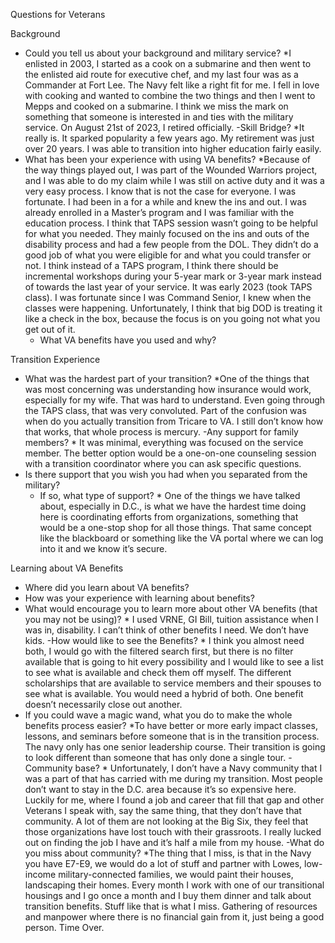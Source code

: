 Questions for Veterans

Background
- Could you tell us about your background and military service? *I enlisted in 2003, I started as a cook on a submarine and then went to the enlisted aid route for executive chef, and my last four was as a Commander at Fort Lee. 
The Navy felt like a right fit for me. I fell in love with cooking and wanted to combine the two things and then I went to Mepps and cooked on a submarine. I think we miss the mark on something that someone is interested in and ties with the military service. 
On August 21st of 2023, I retired officially. 
-Skill Bridge? *It really is. It sparked popularity a few years ago. My retirement was just over 20 years. I was able to transition into higher education fairly easily. 
- What has been your experience with using VA benefits? *Because of the way things played out, I was part of the Wounded Warriors project, and I was able to do my claim while I was still on active duty and it was a very easy process. I know that is not the case for everyone. I was fortunate. I had been in a for a while and knew the ins and out. I was already enrolled in a Master’s program and I was familiar with the education process. I think that TAPS session wasn’t going to be helpful for what you needed. They mainly focused on the ins and outs of the disability process and had a few people from the DOL. They didn’t do a good job of what you were eligible for and what you could transfer or not. I think instead of a TAPS program, I think there should be incremental workshops during your 5-year mark or 3-year mark instead of towards the last year of your service. 
It was early 2023 (took TAPS class). I was fortunate since I was Command Senior, I knew when the classes were happening. Unfortunately, I think that big DOD is treating it like a check in the box, because the focus is on you going not what you get out of it. 
  - What VA benefits have you used and why?

Transition Experience    
- What was the hardest part of your transition? *One of the things that was most concerning was understanding how insurance would work, especially for my wife. That was hard to understand. Even going through the TAPS class, that was very convoluted. Part of the confusion was when do you actually transition from Tricare to VA. I still don’t know how that works, that whole process is mercury. 
-Any support for family members? * It was minimal, everything was focused on the service member. The better option would be a one-on-one counseling session with a transition coordinator where you can ask specific questions.  
- Is there support that you wish you had when you separated from the military? 
    - If so, what type of support? * One of the things we have talked about, especially in D.C., is what we have the hardest time doing here is coordinating efforts from organizations, something that would be a one-stop shop for all those things.  That same concept like the blackboard or something like the VA portal where we can log into it and we know it’s secure. 

Learning about VA Benefits
- Where did you learn about VA benefits? 
- How was your experience with learning about benefits?
- What would encourage you to learn more about other VA benefits (that you may not be using)? * I used VRNE, GI Bill, tuition assistance when I was in, disability. I can’t think of other benefits I need.  We don’t have kids. 
-How would like to see the Benefits? * I think you almost need both, I would go with the filtered search first, but there is no filter available that is going to hit every possibility and I would like to see a list to see what is available and check them off myself. The different scholarships that are available to service members and their spouses to see what is available. You would need a hybrid of both. One benefit doesn’t necessarily close out another. 
 - If you could wave a magic wand, what you do to make the whole benefits process easier? *To have better or more early impact classes, lessons, and seminars before someone that is in the transition process. The navy only has one senior leadership course. Their transition is going to look different than someone that has only done a single tour. 
-Community base? * Unfortunately, I don’t have a Navy community that I was a part of that has carried with me during my transition. Most people don’t want to stay in the D.C. area because it’s so expensive here. Luckily for me, where I found a job and career that fill that gap and other Veterans I speak with, say the same thing, that they don’t have that community. A lot of them are not looking at the Big Six, they feel that those organizations have lost touch with their grassroots. I really lucked out on finding the job I have and it’s half a mile from my house. 
-What do you miss about community? *The thing that I miss, is that in the Navy you have E7-E9, we would do a lot of stuff and partner with Lowes, low-income military-connected families, we would paint their houses, landscaping their homes. Every month I work with one of our transitional housings and I go once a month and I buy them dinner and talk about transition benefits. Stuff like that is what I miss. Gathering of resources and manpower where there is no financial gain from it, just being a good person.
Time Over.
